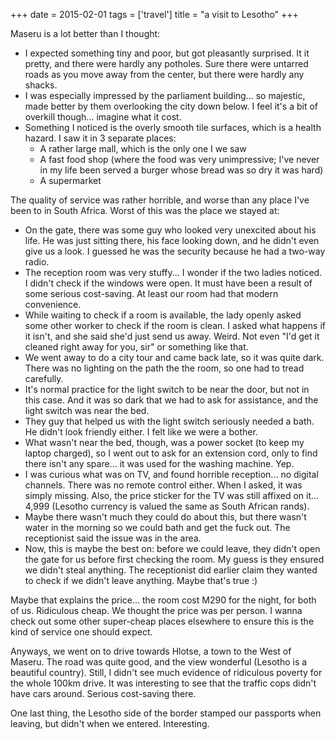 +++
date = 2015-02-01
tags = ['travel']
title = "a visit to Lesotho"
+++

Maseru is a lot better than I thought:

-   I expected something tiny and poor, but got pleasantly surprised. It
    it pretty, and there were hardly any potholes. Sure there were
    untarred roads as you move away from the center, but there were
    hardly any shacks.
-   I was especially impressed by the parliament building\... so
    majestic, made better by them overlooking the city down below. I
    feel it\'s a bit of overkill though\... imagine what it cost.
-   Something I noticed is the overly smooth tile surfaces, which is a
    health hazard. I saw it in 3 separate places:
    -   A rather large mall, which is the only one I we saw
    -   A fast food shop (where the food was very unimpressive; I\'ve
        never in my life been served a burger whose bread was so dry it
        was hard)
    -   A supermarket

The quality of service was rather horrible, and worse than any place
I\'ve been to in South Africa. Worst of this was the place we stayed at:

-   On the gate, there was some guy who looked very unexcited about his
    life. He was just sitting there, his face looking down, and he
    didn\'t even give us a look. I guessed he was the security because
    he had a two-way radio.
-   The reception room was very stuffy\... I wonder if the two ladies
    noticed. I didn\'t check if the windows were open. It must have been
    a result of some serious cost-saving. At least our room had that
    modern convenience.
-   While waiting to check if a room is available, the lady openly asked
    some other worker to check if the room is clean. I asked what
    happens if it isn\'t, and she said she\'d just send us away. Weird.
    Not even \"I\'d get it cleaned right away for you, sir\" or
    something like that.
-   We went away to do a city tour and came back late, so it was quite
    dark. There was no lighting on the path the the room, so one had to
    tread carefully.
-   It\'s normal practice for the light switch to be near the door, but
    not in this case. And it was so dark that we had to ask for
    assistance, and the light switch was near the bed.
-   They guy that helped us with the light switch seriously needed a
    bath. He didn\'t look friendly either. I felt like we were a bother.
-   What wasn\'t near the bed, though, was a power socket (to keep my
    laptop charged), so I went out to ask for an extension cord, only to
    find there isn\'t any spare\... it was used for the washing machine.
    Yep.
-   I was curious what was on TV, and found horrible reception\... no
    digital channels. There was no remote control either. When I asked,
    it was simply missing. Also, the price sticker for the TV was still
    affixed on it\... 4,999 (Lesotho currency is valued the same as
    South African rands).
-   Maybe there wasn\'t much they could do about this, but there wasn\'t
    water in the morning so we could bath and get the fuck out. The
    receptionist said the issue was in the area.
-   Now, this is maybe the best on: before we could leave, they didn\'t
    open the gate for us before first checking the room. My guess is
    they ensured we didn\'t steal anything. The receptionist did earlier
    claim they wanted to check if we didn\'t leave anything. Maybe
    that\'s true :)

Maybe that explains the price\... the room cost M290 for the night, for
both of us. Ridiculous cheap. We thought the price was per person. I
wanna check out some other super-cheap places elsewhere to ensure this
is the kind of service one should expect.

Anyways, we went on to drive towards Hlotse, a town to the West of
Maseru. The road was quite good, and the view wonderful (Lesotho is a
beautiful country). Still, I didn\'t see much evidence of ridiculous
poverty for the whole 100km drive. It was interesting to see that the
traffic cops didn\'t have cars around. Serious cost-saving there.

One last thing, the Lesotho side of the border stamped our passports
when leaving, but didn\'t when we entered. Interesting.
